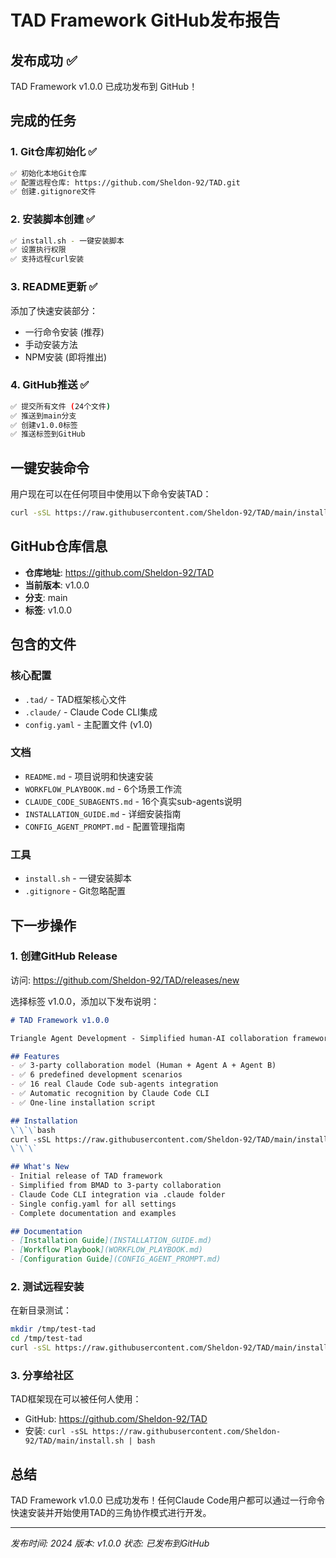# TAD Framework GitHub发布报告

## 发布成功 ✅

TAD Framework v1.0.0 已成功发布到 GitHub！

## 完成的任务

### 1. Git仓库初始化 ✅
```bash
✅ 初始化本地Git仓库
✅ 配置远程仓库: https://github.com/Sheldon-92/TAD.git
✅ 创建.gitignore文件
```

### 2. 安装脚本创建 ✅
```bash
✅ install.sh - 一键安装脚本
✅ 设置执行权限
✅ 支持远程curl安装
```

### 3. README更新 ✅
添加了快速安装部分：
- 一行命令安装 (推荐)
- 手动安装方法
- NPM安装 (即将推出)

### 4. GitHub推送 ✅
```bash
✅ 提交所有文件 (24个文件)
✅ 推送到main分支
✅ 创建v1.0.0标签
✅ 推送标签到GitHub
```

## 一键安装命令

用户现在可以在任何项目中使用以下命令安装TAD：

```bash
curl -sSL https://raw.githubusercontent.com/Sheldon-92/TAD/main/install.sh | bash
```

## GitHub仓库信息

- **仓库地址**: https://github.com/Sheldon-92/TAD
- **当前版本**: v1.0.0
- **分支**: main
- **标签**: v1.0.0

## 包含的文件

### 核心配置
- `.tad/` - TAD框架核心文件
- `.claude/` - Claude Code CLI集成
- `config.yaml` - 主配置文件 (v1.0)

### 文档
- `README.md` - 项目说明和快速安装
- `WORKFLOW_PLAYBOOK.md` - 6个场景工作流
- `CLAUDE_CODE_SUBAGENTS.md` - 16个真实sub-agents说明
- `INSTALLATION_GUIDE.md` - 详细安装指南
- `CONFIG_AGENT_PROMPT.md` - 配置管理指南

### 工具
- `install.sh` - 一键安装脚本
- `.gitignore` - Git忽略配置

## 下一步操作

### 1. 创建GitHub Release

访问: https://github.com/Sheldon-92/TAD/releases/new

选择标签 v1.0.0，添加以下发布说明：

```markdown
# TAD Framework v1.0.0

Triangle Agent Development - Simplified human-AI collaboration framework for Claude Code.

## Features
- ✅ 3-party collaboration model (Human + Agent A + Agent B)
- ✅ 6 predefined development scenarios
- ✅ 16 real Claude Code sub-agents integration
- ✅ Automatic recognition by Claude Code CLI
- ✅ One-line installation script

## Installation
\`\`\`bash
curl -sSL https://raw.githubusercontent.com/Sheldon-92/TAD/main/install.sh | bash
\`\`\`

## What's New
- Initial release of TAD framework
- Simplified from BMAD to 3-party collaboration
- Claude Code CLI integration via .claude folder
- Single config.yaml for all settings
- Complete documentation and examples

## Documentation
- [Installation Guide](INSTALLATION_GUIDE.md)
- [Workflow Playbook](WORKFLOW_PLAYBOOK.md)
- [Configuration Guide](CONFIG_AGENT_PROMPT.md)
```

### 2. 测试远程安装

在新目录测试：
```bash
mkdir /tmp/test-tad
cd /tmp/test-tad
curl -sSL https://raw.githubusercontent.com/Sheldon-92/TAD/main/install.sh | bash
```

### 3. 分享给社区

TAD框架现在可以被任何人使用：
- GitHub: https://github.com/Sheldon-92/TAD
- 安装: `curl -sSL https://raw.githubusercontent.com/Sheldon-92/TAD/main/install.sh | bash`

## 总结

TAD Framework v1.0.0 已成功发布！任何Claude Code用户都可以通过一行命令快速安装并开始使用TAD的三角协作模式进行开发。

---
*发布时间: 2024*
*版本: v1.0.0*
*状态: 已发布到GitHub*